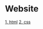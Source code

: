 # Website
[1. html](https://826yong.github.io/Website/html/form.html)
[2. css](https://826yong.github.io/Website/css/introduction.html)
